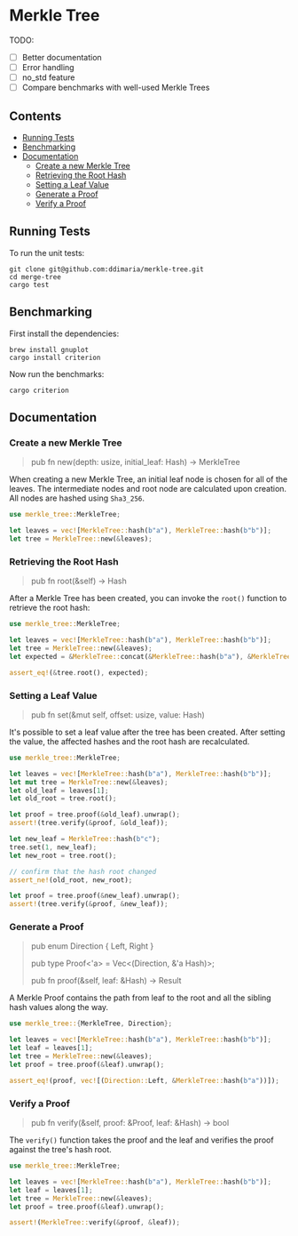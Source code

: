 <!-- omit in toc -->
# Merkle Tree


TODO:
- [ ] Better documentation
- [ ] Error handling
- [ ] no_std feature
- [ ] Compare benchmarks with well-used Merkle Trees

<!-- omit in toc -->
## Contents

- [Running Tests](#running-tests)
- [Benchmarking](#benchmarking)
- [Documentation](#documentation)
  - [Create a new Merkle Tree](#create-a-new-merkle-tree)
  - [Retrieving the Root Hash](#retrieving-the-root-hash)
  - [Setting a Leaf Value](#setting-a-leaf-value)
  - [Generate a Proof](#generate-a-proof)
  - [Verify a Proof](#verify-a-proof)


## Running Tests

To run the unit tests:

```shell
git clone git@github.com:ddimaria/merkle-tree.git
cd merge-tree
cargo test
```

## Benchmarking

First install the dependencies:

```shell
brew install gnuplot
cargo install criterion
```

Now run the benchmarks:

```shell
cargo criterion
```

## Documentation

### Create a new Merkle Tree

> pub fn new(depth: usize, initial_leaf: Hash) -> MerkleTree

When creating a new Merkle Tree, an initial leaf node is chosen for all of the leaves.
The intermediate nodes and root node are calculated upon creation.
All nodes are hashed using `Sha3_256`.

```rust
use merkle_tree::MerkleTree;

let leaves = vec![MerkleTree::hash(b"a"), MerkleTree::hash(b"b")];
let tree = MerkleTree::new(&leaves);
```

### Retrieving the Root Hash

> pub fn root(&self) -> Hash

After a Merkle Tree has been created, you can invoke the `root()` function to 
retrieve the root hash:

```rust
use merkle_tree::MerkleTree;

let leaves = vec![MerkleTree::hash(b"a"), MerkleTree::hash(b"b")];
let tree = MerkleTree::new(&leaves);
let expected = &MerkleTree::concat(&MerkleTree::hash(b"a"), &MerkleTree::hash(b"b"));

assert_eq!(&tree.root(), expected);
```

### Setting a Leaf Value

> pub fn set(&mut self, offset: usize, value: Hash)

It's possible to set a leaf value after the tree has been created.  After 
setting the value, the affected hashes and the root hash are recalculated.

```rust
use merkle_tree::MerkleTree;

let leaves = vec![MerkleTree::hash(b"a"), MerkleTree::hash(b"b")];
let mut tree = MerkleTree::new(&leaves);
let old_leaf = leaves[1];
let old_root = tree.root();

let proof = tree.proof(&old_leaf).unwrap();
assert!(tree.verify(&proof, &old_leaf));

let new_leaf = MerkleTree::hash(b"c");
tree.set(1, new_leaf);
let new_root = tree.root();

// confirm that the hash root changed
assert_ne!(old_root, new_root);

let proof = tree.proof(&new_leaf).unwrap();
assert!(tree.verify(&proof, &new_leaf));
```

### Generate a Proof
> pub enum Direction { Left, Right }
> 
> pub type Proof<'a> = Vec<(Direction, &'a Hash)>;
> 
> pub fn proof(&self, leaf: &Hash) -> Result<Proof>

A Merkle Proof contains the path from leaf to the root and all the sibling hash values along the way.

```rust
use merkle_tree::{MerkleTree, Direction};

let leaves = vec![MerkleTree::hash(b"a"), MerkleTree::hash(b"b")];
let leaf = leaves[1];
let tree = MerkleTree::new(&leaves);
let proof = tree.proof(&leaf).unwrap();

assert_eq!(proof, vec![(Direction::Left, &MerkleTree::hash(b"a"))]);
```

### Verify a Proof

> pub fn verify(&self, proof: &Proof, leaf: &Hash) -> bool

The `verify()` function takes the proof and the leaf and verifies the proof against the tree's hash root.

```rust
use merkle_tree::MerkleTree;

let leaves = vec![MerkleTree::hash(b"a"), MerkleTree::hash(b"b")];
let leaf = leaves[1];
let tree = MerkleTree::new(&leaves);
let proof = tree.proof(&leaf).unwrap();

assert!(MerkleTree::verify(&proof, &leaf));
```